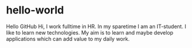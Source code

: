 # hello-world
Hello GitHub
Hi, I work fulltime in HR. In my sparetime I am an IT-student. I like to learn new technologies.
My aim is to learn and maybe develop applications which can add value to my daily work.
